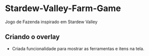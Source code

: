 # Stardew-Valley-Farm-Game
Jogo de Fazenda inspirado em Stardew Valley

## Criando o overlay

- Criada funcionalidade para mostrar as ferramentas e itens na tela.

